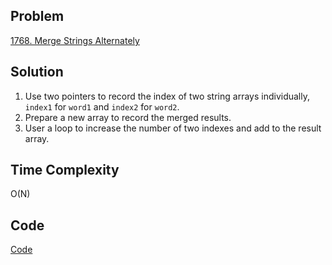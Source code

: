 ## Problem
[1768. Merge Strings Alternately](https://leetcode.com/problems/merge-strings-alternately)

## Solution
1. Use two pointers to record the index of two string arrays individually, `index1` for `word1` and `index2` for `word2`.
2. Prepare a new array to record the merged results.
3. User a loop to increase the number of two indexes and add to the result array.

## Time Complexity
O(N)

## Code
[Code](./solution.ts)
